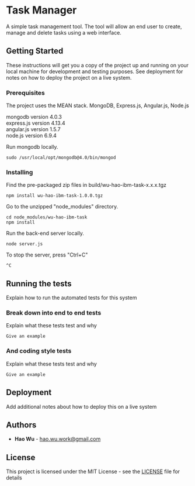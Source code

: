 # Task Manager

A simple task management tool. The tool will allow an end user to create, manage and delete tasks using a web interface.


## Getting Started

These instructions will get you a copy of the project up and running on your local machine for development and testing purposes. See deployment for notes on how to deploy the project on a live system.

### Prerequisites

The project uses the MEAN stack.
MongoDB, Express.js, Angular.js, Node.js


mongodb version 4.0.3  
express.js version 4.13.4  
angular.js version 1.5.7  
node.js version 6.9.4
  
Run mongodb locally.
```
sudo /usr/local/opt/mongodb@4.0/bin/mongod

```

### Installing

Find the pre-packaged zip files in build/wu-hao-ibm-task-x.x.x.tgz

```
npm install wu-hao-ibm-task-1.0.0.tgz
```

Go to the unzipped "node_modules" directory.
```
cd node_modules/wu-hao-ibm-task
npm install
```
Run the back-end server locally.
```
node server.js
```

To stop the server, press "Ctrl+C"

```
^C
```

## Running the tests

Explain how to run the automated tests for this system

### Break down into end to end tests

Explain what these tests test and why

```
Give an example
```

### And coding style tests

Explain what these tests test and why

```
Give an example
```

## Deployment

Add additional notes about how to deploy this on a live system


## Authors

* **Hao Wu** - hao.wu.work@gmail.com

## License

This project is licensed under the MIT License - see the [LICENSE](LICENSE) file for details

